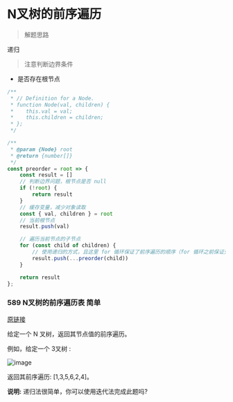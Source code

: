 # N叉树的前序遍历

> 解题思路

递归

> 注意判断边界条件

- 是否存在根节点

```javascript
/**
 * // Definition for a Node.
 * function Node(val, children) {
 *    this.val = val;
 *    this.children = children;
 * };
 */

/**
 * @param {Node} root
 * @return {number[]}
 */
const preorder = root => {
    const result = []
    // 判断边界问题，根节点是否 null
    if (!root) {
        return result
    }
    // 缓存变量，减少对象读取
    const { val, children } = root
    // 当前根节点
    result.push(val)

    // 遍历当前节点的子节点
    for (const child of children) {
        // 使用递归的方式，且这里 for 循环保证了前序遍历的顺序（for 循环之前保证先走当前根节点）
        result.push(...preorder(child))
    }

    return result
};
```

### 589 N叉树的前序遍历表 简单

[原链接](https://leetcode-cn.com/problems/n-ary-tree-preorder-traversal/)

给定一个 N 叉树，返回其节点值的前序遍历。

例如，给定一个 3叉树 :

![image](https://assets.leetcode-cn.com/aliyun-lc-upload/uploads/2018/10/12/narytreeexample.png)

返回其前序遍历: [1,3,5,6,2,4]。

**说明:** 递归法很简单，你可以使用迭代法完成此题吗?